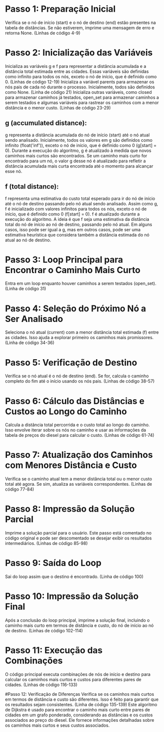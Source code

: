 # Passo 1: Preparação Inicial
Verifica se o nó de início (start) e o nó de destino (end) estão presentes na tabela de distâncias. Se não estiverem, imprime uma mensagem de erro e retorna None. (Linhas de código 4-9)


# Passo 2: Inicialização das Variáveis
Inicializa as variáveis g e f para representar a distância acumulada e a distância total estimada entre as cidades. Essas variáveis são definidas como infinito para todos os nós, exceto o nó de início, que é definido como 0. (Linhas de código 12-19)
Inicializa a variável parents para armazenar os nós pais de cada nó durante o processo. Inicialmente, todos são definidos como None. (Linha de código 21)
Inicializa outras variáveis, como closed para armazenar caminhos já testados, open_set para armazenar caminhos a serem testados e algumas variáveis para rastrear os caminhos com a menor distância e o menor custo. (Linhas de código 23-29)


## g (accumulated distance):
g representa a distância acumulada do nó de início (start) até o nó atual sendo analisado.
Inicialmente, todos os valores em g são definidos como infinito (float('inf')), exceto o nó de início, que é definido como 0 (g[start] = 0).
Durante a execução do algoritmo, g é atualizado à medida que novos caminhos mais curtos são encontrados. Se um caminho mais curto for encontrado para um nó, o valor g desse nó é atualizado para refletir a distância acumulada mais curta encontrada até o momento para alcançar esse nó.

## f (total distance):
f representa uma estimativa do custo total esperado para ir do nó de início até o nó de destino passando pelo nó atual sendo analisado.
Assim como g, f é inicializado com valores infinitos para todos os nós, exceto o nó de início, que é definido como 0 (f[start] = 0).
f é atualizado durante a execução do algoritmo. A ideia é que f seja uma estimativa da distância total do nó de início ao nó de destino, passando pelo nó atual. Em alguns casos, isso pode ser igual a g, mas em outros casos, pode ser uma estimativa heurística que considera também a distância estimada do nó atual ao nó de destino.


# Passo 3: Loop Principal para Encontrar o Caminho Mais Curto
Entra em um loop enquanto houver caminhos a serem testados (open_set). (Linha de código 31)


# Passo 4: Seleção do Próximo Nó a Ser Analisado
Seleciona o nó atual (current) com a menor distância total estimada (f) entre as cidades. Isso ajuda a explorar primeiro os caminhos mais promissores. (Linha de código 34-36)


# Passo 5: Verificação de Destino
Verifica se o nó atual é o nó de destino (end). Se for, calcula o caminho completo do fim até o início usando os nós pais. (Linhas de código 38-57)


# Passo 6: Cálculo das Distâncias e Custos ao Longo do Caminho
Calcula a distância total percorrida e o custo total ao longo do caminho. Isso envolve iterar sobre os nós no caminho e usar as informações da tabela de preços do diesel para calcular o custo. (Linhas de código 61-74)


# Passo 7: Atualização dos Caminhos com Menores Distância e Custo
Verifica se o caminho atual tem a menor distância total ou o menor custo total até agora. Se sim, atualiza as variáveis correspondentes. (Linhas de código 77-84)


# Passo 8: Impressão da Solução Parcial
Imprime a solução parcial para o usuário. Este passo está comentado no código original e pode ser descomentado se desejar exibir os resultados intermediários. (Linhas de código 85-98)


# Passo 9: Saída do Loop
Sai do loop assim que o destino é encontrado. (Linha de código 100)


# Passo 10: Impressão da Solução Final
Após a conclusão do loop principal, imprime a solução final, incluindo o caminho mais curto em termos de distância e custo, do nó de início ao nó de destino. (Linhas de código 102-114)


# Passo 11: Execução das Combinações
O código principal executa combinações de nós de início e destino para calcular os caminhos mais curtos e custos para diferentes pares de cidades. (Linhas de código 116-133)


#Passo 12: Verificação de Diferenças
Verifica se os caminhos mais curtos em termos de distância e custo são diferentes. Isso é feito para garantir que os resultados sejam consistentes. (Linha de código 135-139)
Este algoritmo de Dijkstra é usado para encontrar o caminho mais curto entre pares de cidades em um grafo ponderado, considerando as distâncias e os custos associados ao preço do diesel. Ele fornece informações detalhadas sobre os caminhos mais curtos e seus custos associados.
